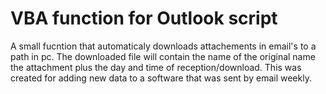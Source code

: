 # VBA function for Outlook script
A small fucntion that automaticaly downloads attachements in email's to a path in pc.
The downloaded file will contain the name of the original name the attachment plus the day and time of reception/download.
This was created for adding new data to a software that was sent by email weekly.